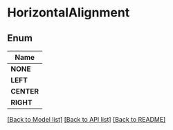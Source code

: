 
# HorizontalAlignment


## Enum
| Name |
| ----------- |
| **NONE** |
| **LEFT** |
| **CENTER** |
| **RIGHT** |

[[Back to Model list]](../../README.md#documentation-for-models) [[Back to API list]](../../README.md#documentation-for-api-endpoints) [[Back to README]](../../README.md)


